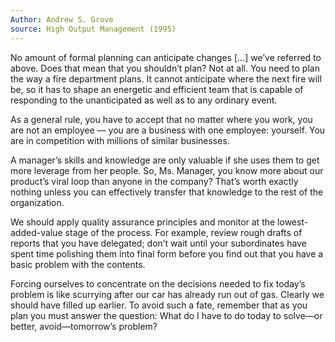```yaml
---
Author: Andrew S. Grove
source: High Output Management (1995)
---
```

No amount of formal planning can anticipate changes [...] we’ve referred to above. Does that mean that you shouldn’t plan? Not at all. You need to plan the way a fire department plans. It cannot anticipate where the next fire will be, so it has to shape an energetic and efficient team that is capable of responding to the unanticipated as well as to any ordinary event.

As a general rule, you have to accept that no matter where you work, you are not an employee — you are a business with one employee: yourself. You are in competition with millions of similar businesses.

A manager’s skills and knowledge are only valuable if she uses them to get more leverage from her people. So, Ms. Manager, you know more about our product’s viral loop than anyone in the company? That’s worth exactly nothing unless you can effectively transfer that knowledge to the rest of the organization.

We should apply quality assurance principles and monitor at the lowest-added-value stage of the process. For example, review rough drafts of reports that you have delegated; don’t wait until your subordinates have spent time polishing them into final form before you find out that you have a basic problem with the contents.

Forcing ourselves to concentrate on the decisions needed to fix today’s problem is like scurrying after our car has already run out of gas. Clearly we should have filled up earlier. To avoid such a fate, remember that as you plan you must answer the question: What do I have to do today to solve—or better, avoid—tomorrow’s problem?